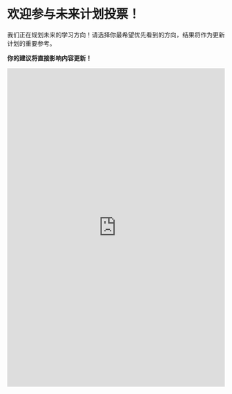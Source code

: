 # 欢迎参与未来计划投票！

我们正在规划未来的学习方向！请选择你最希望优先看到的方向，结果将作为更新计划的重要参考。

**你的建议将直接影响内容更新！**

<div class="strawpoll-embed" id="strawpoll_YVyPv1MX3gN" style="height: 736px; width: 100%;">
  <iframe
    title="StrawPoll Embed"
    id="strawpoll_iframe_YVyPv1MX3gN"
    src="https://strawpoll.com/embed/YVyPv1MX3gN"
    style="width: 100%; height: 100%;"
    frameborder="0"
    allowfullscreen
    allowtransparency>
    Loading...
  </iframe>
</div>
<script async src="https://cdn.strawpoll.com/dist/widgets.js" charset="utf-8"></script>
